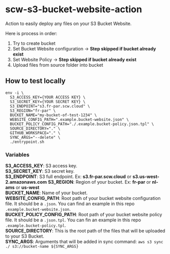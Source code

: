 # scw-s3-bucket-website-action
Action to easily deploy any files on your S3 Bucket Website.

Here is process in order:

1. Try to create bucket
2. Set Bucket Website configuration -> **Step skipped if bucket already exist**
3. Set Website Policy -> **Step skipped if bucket already exist**
4. Upload files from source folder into bucket

## How to test locally

```shell
env -i \
  S3_ACCESS_KEY={YOUR ACCESS KEY} \
  S3_SECRET_KEY={YOUR SECRET KEY} \
  S3_ENDPOINT="s3.fr-par.scw.cloud" \ 
  S3_REGION="fr-par" \
  BUCKET_NAME="my-bucket-of-test-1234" \
  WEBSITE_CONFIG_PATH=".example.bucket-website.json" \
  BUCKET_POLICY_CONFIG_PATH="./.example.bucket-policy.json.tpl" \
  SOURCE_DIRECTORY="." \
  GITHUB_WORKSPACE="." \
  SYNC_ARGS="--delete" \
  ./entrypoint.sh
```

### Variables

**S3_ACCESS_KEY**: S3 access key. \
**S3_SECRET_KEY**: S3 secret key. \
**S3_ENDPOINT**: S3 full endpoint. Ex: **s3.fr-par.scw.cloud** or **s3.us-west-2.amazonaws.com**
**S3_REGION**: Region of your bucket. Ex: **fr-par** or **nl-ams** or **us-west** \
**BUCKET_NAME**: Name of your bucket. \
**WEBSITE_CONFIG_PATH**: Root path of your bucket website configuration file. It should be a `.json`. You can find an example in this repo `.example.bucket-website.json`. \
**BUCKET_POLICY_CONFIG_PATH**: Root path of your bucket website policy file. It should be a `.json.tpl`. You can fin an example in this repo `.example.bucket-policy.tpl`. \
**SOURCE_DIRECTORY**: This is the root path of the files that will be uploaded to your S3 Bucket. \
**SYNC_ARGS**: Arguments that will be added in sync command: `aws s3 sync ./ s3://bucket-name ${SYNC_ARGS}`
